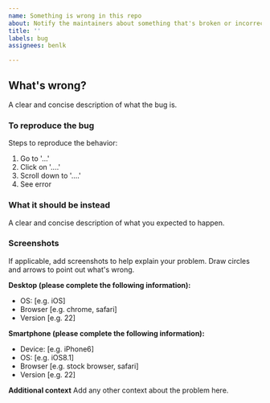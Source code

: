 ```yaml
---
name: Something is wrong in this repo
about: Notify the maintainers about something that's broken or incorrect
title: ''
labels: bug
assignees: benlk

---
```


## What's wrong?
A clear and concise description of what the bug is.

### To reproduce the bug
Steps to reproduce the behavior:
1. Go to '...'
2. Click on '....'
3. Scroll down to '....'
4. See error

### What it should be instead
A clear and concise description of what you expected to happen.

### Screenshots
If applicable, add screenshots to help explain your problem. Draw circles and arrows to point out what's wrong.

**Desktop (please complete the following information):**
 - OS: [e.g. iOS]
 - Browser [e.g. chrome, safari]
 - Version [e.g. 22]

**Smartphone (please complete the following information):**
 - Device: [e.g. iPhone6]
 - OS: [e.g. iOS8.1]
 - Browser [e.g. stock browser, safari]
 - Version [e.g. 22]

**Additional context**
Add any other context about the problem here.
